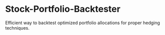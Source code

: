 # Stock-Portfolio-Backtester
Efficient way to backtest optimized portfolio allocations for proper hedging techniques.

